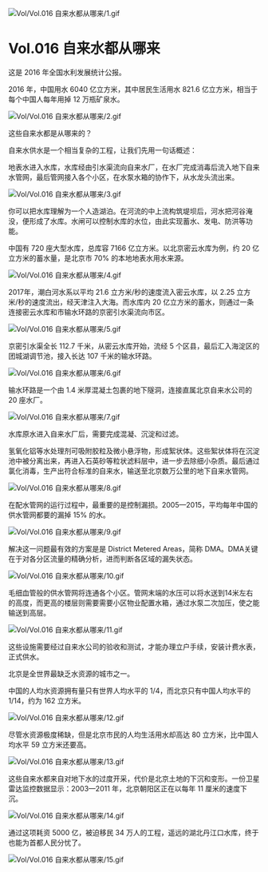 
![Vol/Vol.016 自来水都从哪来/1.gif](https://cdn.jsdelivr.net/gh/ipaperclip-icu/static/image/文字稿/Vol/Vol.016%20自来水都从哪来/1.gif)

# Vol.016 自来水都从哪来

这是 2016 年全国水利发展统计公报。

2016 年，中国用水 6040 亿立方米，其中居民生活用水 821.6 亿立方米，相当于每个中国人每年用掉 12 万瓶矿泉水。

![Vol/Vol.016 自来水都从哪来/2.gif](https://cdn.jsdelivr.net/gh/ipaperclip-icu/static/image/文字稿/Vol/Vol.016%20自来水都从哪来/2.gif)

这些自来水都是从哪来的？

自来水供水是一个相当复杂的工程，让我们先用一句话概述：

地表水进入水库，水库经由引水渠流向自来水厂，在水厂完成消毒后流入地下自来水管网，最后管网接入各个小区，在水泵水箱的协作下，从水龙头流出来。

![Vol/Vol.016 自来水都从哪来/3.gif](https://cdn.jsdelivr.net/gh/ipaperclip-icu/static/image/文字稿/Vol/Vol.016%20自来水都从哪来/3.gif)

你可以把水库理解为一个人造湖泊。在河流的中上流构筑堤坝后，河水把河谷淹没，便形成了水库。水闸可以控制水库的水位，由此实现蓄水、发电、防洪等功能。

中国有 720 座大型水库，总库容 7166 亿立方米。以北京密云水库为例，约 20 亿立方米的蓄水量，是北京市 70% 的本地地表水用水来源。

![Vol/Vol.016 自来水都从哪来/4.gif](https://cdn.jsdelivr.net/gh/ipaperclip-icu/static/image/文字稿/Vol/Vol.016%20自来水都从哪来/4.gif)

2017年，潮白河水系以平均 21.6 立方米/秒的速度流入密云水库，以 2.25 立方米/秒的速度流出，经天津注入大海。而水库内 20 亿立方米的蓄水，则通过一条连接密云水库和市输水环路的京密引水渠流向市区。

![Vol/Vol.016 自来水都从哪来/5.gif](https://cdn.jsdelivr.net/gh/ipaperclip-icu/static/image/文字稿/Vol/Vol.016%20自来水都从哪来/5.gif)

京密引水渠全长 112.7 千米，从密云水库开始，流经 5 个区县，最后汇入海淀区的团城湖调节池，接入长达 107 千米的输水环路。

![Vol/Vol.016 自来水都从哪来/6.gif](https://cdn.jsdelivr.net/gh/ipaperclip-icu/static/image/文字稿/Vol/Vol.016%20自来水都从哪来/6.gif)

输水环路是一个由 1.4 米厚混凝土包裹的地下隧洞，连接直属北京自来水公司的 20 座水厂。

![Vol/Vol.016 自来水都从哪来/7.gif](https://cdn.jsdelivr.net/gh/ipaperclip-icu/static/image/文字稿/Vol/Vol.016%20自来水都从哪来/7.gif)

水库原水进入自来水厂后，需要完成混凝、沉淀和过滤。

氢氧化铝等水处理剂可吸附胶粒及微小悬浮物，形成絮状体。这些絮状体将在沉淀池中被分离出来，再进入石英砂等粒状滤料层中，进一步去除细小杂质。最后通过氯化消毒，生产出符合标准的自来水，输送至北京数万公里的地下自来水管网。

![Vol/Vol.016 自来水都从哪来/8.gif](https://cdn.jsdelivr.net/gh/ipaperclip-icu/static/image/文字稿/Vol/Vol.016%20自来水都从哪来/8.gif)

在配水管网的运行过程中，最重要的是控制漏损。2005—2015，平均每年中国的供水管网都要的漏掉 15% 的水。

![Vol/Vol.016 自来水都从哪来/9.gif](https://cdn.jsdelivr.net/gh/ipaperclip-icu/static/image/文字稿/Vol/Vol.016%20自来水都从哪来/9.gif)

解决这一问题最有效的方案是是 District Metered Areas，简称 DMA。DMA关键在于对各分区流量的精确分析，进而判断各区域的漏失状态。

![Vol/Vol.016 自来水都从哪来/10.gif](https://cdn.jsdelivr.net/gh/ipaperclip-icu/static/image/文字稿/Vol/Vol.016%20自来水都从哪来/10.gif)

毛细血管般的供水管网将连通各个小区。管网末端的水压可以将水送到14米左右的高度，而更高的楼层则需要需要小区物业配置水箱，通过水泵二次加压，使之能输送到高层。

![Vol/Vol.016 自来水都从哪来/11.gif](https://cdn.jsdelivr.net/gh/ipaperclip-icu/static/image/文字稿/Vol/Vol.016%20自来水都从哪来/11.gif)

这些设施需要经过自来水公司的验收和测试，才能办理立户手续，安装计费水表，正式供水。

北京是全世界最缺乏水资源的城市之一。

中国的人均水资源拥有量只有世界人均水平的 1/4，而北京只有中国人均水平的 1/14，约为 162 立方米。

![Vol/Vol.016 自来水都从哪来/12.gif](https://cdn.jsdelivr.net/gh/ipaperclip-icu/static/image/文字稿/Vol/Vol.016%20自来水都从哪来/12.gif)

尽管水资源极度稀缺，但是北京市民的人均生活用水却高达 80 立方米，比中国人均水平 59 立方米还要高。

![Vol/Vol.016 自来水都从哪来/13.gif](https://cdn.jsdelivr.net/gh/ipaperclip-icu/static/image/文字稿/Vol/Vol.016%20自来水都从哪来/13.gif)

这些自来水都来自对地下水的过度开采，代价是北京土地的下沉和变形。一份卫星雷达监控数据显示：2003—2011 年，北京朝阳区正在以每年 11 厘米的速度下沉。

![Vol/Vol.016 自来水都从哪来/14.gif](https://cdn.jsdelivr.net/gh/ipaperclip-icu/static/image/文字稿/Vol/Vol.016%20自来水都从哪来/14.gif)

通过这项耗资 5000 亿，被迫移民 34 万人的工程，遥远的湖北丹江口水库，终于也能为首都人民分忧了。

![Vol/Vol.016 自来水都从哪来/15.gif](https://cdn.jsdelivr.net/gh/ipaperclip-icu/static/image/文字稿/Vol/Vol.016%20自来水都从哪来/15.gif)
